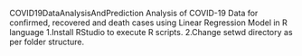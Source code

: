 COVID19DataAnalysisAndPrediction
Analysis  of COVID-19 Data for confirmed, recovered and death cases using Linear Regression Model in R language 
1.Install RStudio to execute R scripts.
2.Change setwd directory as per folder structure.
